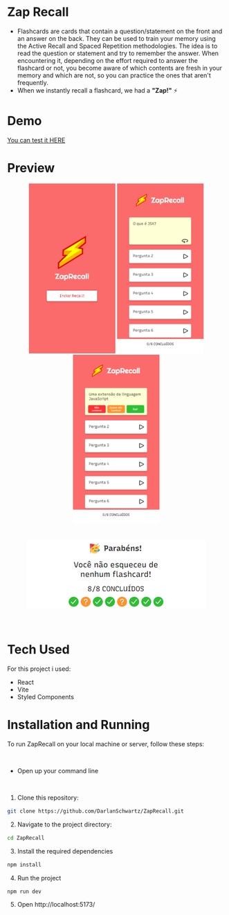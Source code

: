 # Zap Recall

- Flashcards are cards that contain a question/statement on the front and an answer on the back. They can be used to train your memory using the Active Recall and Spaced Repetition methodologies. The idea is to read the question or statement and try to remember the answer. When encountering it, depending on the effort required to answer the flashcard or not, you become aware of which contents are fresh in your memory and which are not, so you can practice the ones that aren't frequently.
- When we instantly recall a flashcard, we had a **"Zap!"** ⚡

# Demo
[You can test it HERE](https://projeto9-zaprecall-pearl.vercel.app/)


# Preview
<div align="center">
    <img width="200" src="./src/assets/print0.png"/>
   <img  width="200" src="./src/assets/print1.png"/>
    <img  width="200" src="./src/assets/print2.png"/>
</div>
</br>
</br>
<div align="center">
    <img  src="./src/assets/print3.png" />
</div>
</br>
</br>

# Tech Used
For this project i used:

- React
- Vite
- Styled Components


# Installation and Running
To run ZapRecall on your local machine or server, follow these steps:

</br>

- Open up your command line

</br>

1. Clone this repository:
```bash 
git clone https://github.com/DarlanSchwartz/ZapRecall.git
```
2. Navigate to the project directory:
```bash 
cd ZapRecall
```
3. Install the required dependencies
```bash 
npm install
```
4. Run the project

```bash 
npm run dev
```
5. Open http://localhost:5173/

